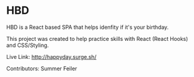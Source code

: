 # HBD
HBD is a React based SPA that helps idenfity if it's your birthday. 

This project was created to help practice skills with React (React Hooks) and CSS/Styling. 

Live Link: http://happyday.surge.sh/

Contributors: Summer Feiler
